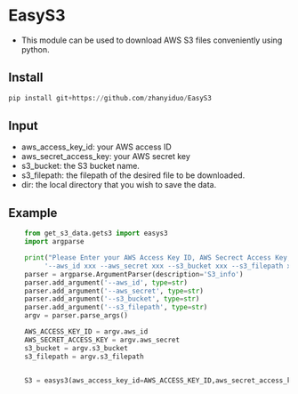 # EasyS3
* This module can be used to download AWS S3 files conveniently using python.

## Install
```python
pip install git+https://github.com/zhanyiduo/EasyS3
```
## Input
* aws_access_key_id: your AWS access ID
* aws_secret_access_key: your AWS secret key
* s3_bucket: the S3 bucket name.
* s3_filepath: the filepath of the desired file to be downloaded.
* dir: the local directory that you wish to save the data.


## Example 
```python
	from get_s3_data.gets3 import easys3
	import argparse

	print("Please Enter your AWS Access Key ID, AWS Secrect Access Key, S3 Bucket, and S3 filepath in the format of:\
		 '--aws_id xxx --aws_secret xxx --s3_bucket xxx --s3_filepath xxx/xxx/xxx'")
	parser = argparse.ArgumentParser(description='S3_info')
	parser.add_argument('--aws_id', type=str)
	parser.add_argument('--aws_secret', type=str)
	parser.add_argument('--s3_bucket', type=str)
	parser.add_argument('--s3_filepath', type=str)
	argv = parser.parse_args()

	AWS_ACCESS_KEY_ID = argv.aws_id
	AWS_SECRET_ACCESS_KEY = argv.aws_secret
	s3_bucket = argv.s3_bucket
	s3_filepath = argv.s3_filepath


	S3 = easys3(aws_access_key_id=AWS_ACCESS_KEY_ID,aws_secret_access_key=AWS_SECRET_ACCESS_KEY,s3_bucket=s3_bucket,s3_filepath=s3_filepath,dir='Data')
```